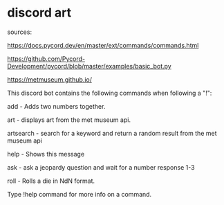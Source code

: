 # discord art

sources:

https://docs.pycord.dev/en/master/ext/commands/commands.html

https://github.com/Pycord-Development/pycord/blob/master/examples/basic_bot.py

https://metmuseum.github.io/


This discord bot contains the following commands when following a "!":

  add   -    Adds two numbers together.

  art   -    displays art from the met museum api.

  artsearch - search for a keyword and return a random result from the met museum api

  help  -    Shows this message

  ask   -    ask a jeopardy question and wait for a number response 1-3

  roll  -    Rolls a die in NdN format.

Type !help command for more info on a command.
